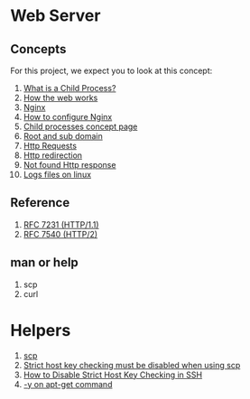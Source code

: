 # Web Server

## Concepts 
For this project, we expect you to look at this concept:
1. [What is a Child Process?](https://alx-intranet.hbtn.io/concepts/110)
2. [How the web works](https://alx-intranet.hbtn.io/rltoken/6TI3HiyFdwrbXWKVF24Gxw)
3. [Nginx](https://alx-intranet.hbtn.io/rltoken/vkVMGlaf39j2DWAQWzo6EA)
4. [How to configure Nginx](https://alx-intranet.hbtn.io/rltoken/zKrpVxWuUHVdW4URAjdFbw)
5. [Child processes concept page](https://alx-intranet.hbtn.io/rltoken/Ar18u5sRis1fkvkVgzdcqg)
6. [Root and sub domain](https://alx-intranet.hbtn.io/rltoken/xi3peVqYl02PfpHHHlCtxQ)
7. [Http Requests](https://alx-intranet.hbtn.io/rltoken/sBrrP4EAmI3NoYjIgZrUhw)
8. [Http redirection](https://alx-intranet.hbtn.io/rltoken/Eaa4ZuKvye941hTkP8VlBQ)
9. [Not found Http response](https://alx-intranet.hbtn.io/rltoken/eJSp2QFTY6jqqNtz8OVDEw)
10. [Logs files on linux](https://alx-intranet.hbtn.io/rltoken/7WMNY5CWD-CBrxmQrdmfPg)

## Reference
1. [RFC 7231 (HTTP/1.1)](https://alx-intranet.hbtn.io/rltoken/BGa6RrS0dnM6EdBGS_ZDUw)
2. [RFC 7540 (HTTP/2)](https://alx-intranet.hbtn.io/rltoken/IZ2fyYn1qNZ9RXXsg5vG1g)

## man or help
1. scp
2. curl

# Helpers
1. [scp](https://phoenixnap.com/kb/linux-scp-command)
2. [Strict host key checking must be disabled when using scp](https://serverfault.com/questions/330503/scp-without-known-hosts-check)
3. [How to Disable Strict Host Key Checking in SSH](https://tecadmin.net/disable-strict-host-key-checking-in-ssh/)
4. [-y on apt-get command](https://askubuntu.com/questions/672892/what-does-y-mean-in-apt-get-y-install-command)
